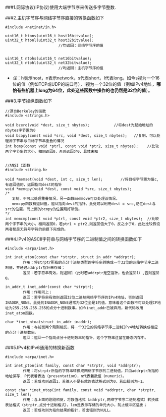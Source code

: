 ###1.网际协议(IP协议)使用大端字节序来传送多字节整数.

###2.主机字节序与网络字节序直接的转换函数如下
	
	#include <netinet/in.h>

	uint16_t htons(uint16_t host16bitvalue);
	uint32_t htonl(uint32_t host32bitvalue);
							//均返回：网络字节序的值
	

	uint16_t ntohs(uint16_t net16bitvalue);
	uint32_t ntohl(uint32_t net32bitvalue);
							//均返回：主机字节序的值
	
* *注*：h表示host，n表示network，s代表short，l代表long。如今s视为一个16位的值（例如TCP或UDP的端口号），l视为一个32位的值（例如IPv4地址，**哪怕有些机器上long为64位，此处这些函数中操作的也仍然是32位的值**）。

###3.字节操纵函数如下
	
	//源自Berkeley的函数
	#include <strings.h>

	void bzero(void *dest, size_t nbytes);           //将dest为起始地址的nbytes字节置为0
	void bcopy(const void *src, void *dest, size_t nbytes);   //复制，可以处理源字节串与目标字节串重叠的情况
	int bcmp(const void *ptrl, const void *ptr2, size_t nbytes);    //比较两个字节串的大小，相同返回0，否则返回非0，具体未知

	
	//ANSI C函数
	#include <string.h>

	void *memset(void *dest, int c, size_t len);		//将目标字节置为值c,有返回值的，返回指向dest的指针
	void *memcpy(void *dest, const void *src, size_t nbytes);	
	/*
	   复制，不可以处理重叠情况，另一函数memmove可以处理该情况。
	   memcpy函数有返回值，返回指向dest的指针。此处可以利用dest = src,记住dest与src的位置，而上面的bcopy的位置刚好颠倒。
	*/
	int memcmp(const void *ptrl, const void *ptr2, size_t nbytes);	//比较两个字节串的大小，相同返回0，若ptr1 > ptr2,则返回值大于0，反之小于0，此处比较假设两者都是无符号字符的前提下完成的。
	

###4.IPv4的ASCII字符串与网络字节序的二进制值之间的转换函数如下
	
	#include <arpa/inet.h>

	int inet_aton(const char *strptr, struct in_addr *addrptr);
			作用：将strptr所指的点分十进制类型的字符串转换成一个32位的网络字节序二进制值，并通过addrptr指针来存储；
			返回：若字符串有效，则返回1（此时若addrptr是空指针，也会返回1）,否则返回0。

	in_addr_t inet_addr(const char *strptr);
			作用：作用同上；
			返回：若字符串有效则返回32位二进制网络字节序的IPv4地址，否则返回INADDR_NONE。此处的INADDR_NONE通常为32位全是1的值，意味着这个函数不可以处理IP地址为255.255.255.255的点分十进制数串。如今inet_addr已被弃用，新代码改用inet_aton函数。

	char *inet_ntoa(struct in_addr inaddr);
			作用：与前面两个刚刚相反，将一个32位的网络字节序二进制IPv4地址转换成相应的点分十进制数串。
			返回：返回一个指向点分十进制数串的指针，这个字符串驻留在静态内存中。
	

###5.IPv4和IPv6通用的转换新函数
	
	#include <arpa/inet.h>
	
	int inet_pton(int family, const char *strptr, void *addrptr);	
			作用：将strptr所指的字符串转换成网络字节序的二进制值，并由addrptr所指的地址保存. P代表着表达（presentation），n代表着数值（numeric）。
			返回：若成功则返回1，若输入不是有效的表达格式则为0，若出错则为-1。
	
	const char *inet_ntop(int family, const void *addrptr, char *strptr, size_t len);
			作用：与上面的刚刚相反，将数值格式（addrptr,网络字节序二进制格式）转换成表达格式（strptr,点分十进制格式），len是表示存储的单元大小，防止缓冲区溢出；
			返回：若成功则为指向结果的指针，若出错则为NULL。
	
